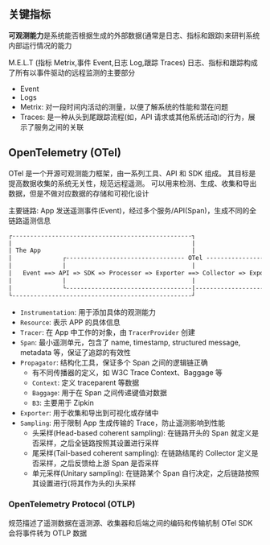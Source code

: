 ## 关键指标

**可观测能力**是系统能否根据生成的外部数据(通常是日志、指标和跟踪)来研判系统内部运行情况的能力

M.E.L.T (指标 Metrix,事件 Event,日志 Log,跟踪 Traces)
日志、指标和跟踪构成了所有以事件驱动的远程监测的主要部分

- Event
- Logs
- Metrix: 对一段时间内活动的测量，以便了解系统的性能和潜在问题
- Traces: 是一种从头到尾跟踪流程(如，API 请求或其他系统活动)的行为，展示了服务之间的关联

## OpenTelemetry (OTel)

OTel 是一个开源可观测能力框架，由一系列工具、API 和 SDK 组成。
其目标是提高数据收集的系统无关性，规范远程遥测。
可以用来检测、生成、收集和导出数据，但是不做对应数据的存储和可视化设计

主要链路: App 发送遥测事件(Event)，经过多个服务/API(Span)，生成不同的全链路遥测信息

```txt
┌--------------------------------------------------┐
|                                                  |
| The App                                          |
|              ┌--------------------------------- OTel ------------------------------------------┐
|              |                                   |                                             |
|   Event ==> API => SDK => Processor => Exporter ==> Collector => Exporter => Telemetry Backend |
|              |                                   |                                             |
|              └-----------------------------------|---------------------------------------------┘
└--------------------------------------------------┘
```

- `Instrumentation`: 用于添加具体的观测能力
- `Resource`: 表示 APP 的具体信息
- `Tracer`: 在 App 中工作的对象，由 `TracerProvider` 创建
- `Span`: 最小遥测单元，包含了 name, timestamp, structured message, metadata 等，保证了追踪的有效性
- `Propagator`: 结构化工具，保证多个 Span 之间的逻辑链正确
  - 有不同传播器的定义，如 W3C Trace Context、Baggage 等
  - `Context`: 定义 traceparent 等数据
  - `Baggage`: 用于在 Span 之间传递键值对数据
  - `B3`: 主要用于 Zipkin
- `Exporter`: 用于收集和导出到可视化或存储中
- `Sampling`: 用于限制 App 生成传输的 Trace，防止遥测影响到性能
  - 头采样(Head-based coherent sampling): 在链路开头的 Span 就定义是否采样，之后全链路按照其设置进行采样
  - 尾采样(Tail-based coherent sampling): 在链路结尾的 Collector 定义是否采样，之后反馈给上游 Span 是否采样
  - 单元采样(Unitary sampling): 在链路某个 Span 自行决定，之后链路按照其设置进行(将其作为头的)头采样

### OpenTelemetry Protocol (OTLP)

规范描述了遥测数据在遥测源、收集器和后端之间的编码和传输机制
OTel SDK 会将事件转为 OTLP 数据
